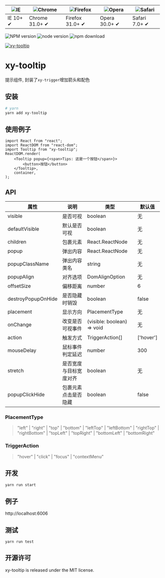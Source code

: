 | ![IE](https://github.com/alrra/browser-logos/blob/master/src/edge/edge_48x48.png?raw=true) | ![Chrome](https://github.com/alrra/browser-logos/blob/master/src/chrome/chrome_48x48.png?raw=true) | ![Firefox](https://github.com/alrra/browser-logos/blob/master/src/firefox/firefox_48x48.png?raw=true) | ![Opera](https://github.com/alrra/browser-logos/blob/master/src/opera/opera_48x48.png?raw=true) | ![Safari](https://github.com/alrra/browser-logos/blob/master/src/safari/safari_48x48.png?raw=true) |
| ------------------------------------------------------------------------------------------ | -------------------------------------------------------------------------------------------------- | ----------------------------------------------------------------------------------------------------- | ----------------------------------------------------------------------------------------------- | -------------------------------------------------------------------------------------------------- |
| IE 10+ ✔                                                                                   | Chrome 31.0+ ✔                                                                                     | Firefox 31.0+ ✔                                                                                       | Opera 30.0+ ✔                                                                                   | Safari 7.0+ ✔                                                                                      |

![NPM version](http://img.shields.io/npm/v/xy-tooltip.svg?style=flat-square)
![node version](https://img.shields.io/badge/node.js-%3E=_0.10-green.svg?style=flat-square)
![npm download](https://img.shields.io/npm/dm/xy-tooltip.svg?style=flat-square)

[![xy-tooltip](https://nodei.co/npm/xy-tooltip.png)](https://npmjs.org/package/xy-tooltip)

# xy-tooltip

提示组件, 封装了`xy-trigger`增加箭头和配色

## 安装

```bash
# yarn
yarn add xy-tooltip
```

## 使用例子

```tsx
import React from "react";
import ReactDOM from "react-dom";
import Tooltip from "xy-tooltip";
ReactDOM.render(
    <Tooltip popup={<span>Tips: 这是一个按钮</span>}>
        <button>按钮</button>
    </Tooltip>,
    container,
);
```

## API

| 属性               | 说明                   | 类型                       | 默认值    |
| ------------------ | ---------------------- | -------------------------- | --------- |
| visible            | 是否可视               | boolean                    | 无        |
| defaultVisible     | 默认是否可视           | boolean                    | 无        |
| children           | 包裹元素               | React.ReactNode            | 无        |
| popup              | 弹出内容               | React.ReactNode            | 无        |
| popupClassName     | 弹出内容类名           | string                     | 无        |
| popupAlign         | 对齐选项               | DomAlignOption             | 无        |
| offsetSize         | 偏移距离               | number                     | 6         |
| destroyPopupOnHide | 是否隐藏时销毁         | boolean                    | false     |
| placement          | 显示方向               | PlacementType              | 无        |
| onChange           | 改变是否可视事件       | (visible: boolean) => void | 无        |
| action             | 触发方式               | TriggerAction[]            | ['hover'] |
| mouseDelay         | 鼠标事件判定延迟       | number                     | 300       |
| stretch            | 是否宽度与目标宽度对齐 | boolean                    | 无        |
| popupClickHide     | 包裹元素点击是否隐藏   | boolean                    | false     |

### PlacementType

> "left" | "right" | "top" | "bottom" | "leftTop" | "leftBottom" | "rightTop" | "rightBottom" | "topLeft" | "topRight" | "bottomLeft" | "bottomRight"

### TriggerAction

> "hover" | "click" | "focus" | "contextMenu"

## 开发

```sh
yarn run start
```

## 例子

http://localhost:6006

## 测试

```
yarn run test
```

## 开源许可

xy-tooltip is released under the MIT license.
